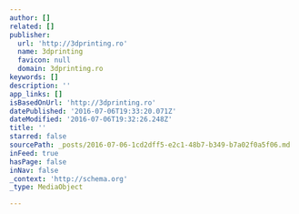 ```yaml
---
author: []
related: []
publisher:
  url: 'http://3dprinting.ro'
  name: 3dprinting
  favicon: null
  domain: 3dprinting.ro
keywords: []
description: ''
app_links: []
isBasedOnUrl: 'http://3dprinting.ro'
datePublished: '2016-07-06T19:33:20.071Z'
dateModified: '2016-07-06T19:32:26.248Z'
title: ''
starred: false
sourcePath: _posts/2016-07-06-1cd2dff5-e2c1-48b7-b349-b7a02f0a5f06.md
inFeed: true
hasPage: false
inNav: false
_context: 'http://schema.org'
_type: MediaObject

---
```

<article style=""></article>